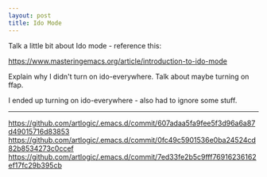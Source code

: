 ```yaml
---
layout: post
title: Ido Mode
---
```


Talk a little bit about Ido mode - reference this:

https://www.masteringemacs.org/article/introduction-to-ido-mode

Explain why I didn't turn on ido-everywhere. Talk about maybe turning on ffap.

I ended up turning on ido-everywhere - also had to ignore some stuff.

***

<https://github.com/artlogic/.emacs.d/commit/607adaa5fa9fee5f3d96a6a87d49015716d83853>
<https://github.com/artlogic/.emacs.d/commit/0fc49c5901536e0ba24524cd82b8534273c0ccef>
<https://github.com/artlogic/.emacs.d/commit/7ed33fe2b5c9fff76916236162ef17fc29b395cb>
